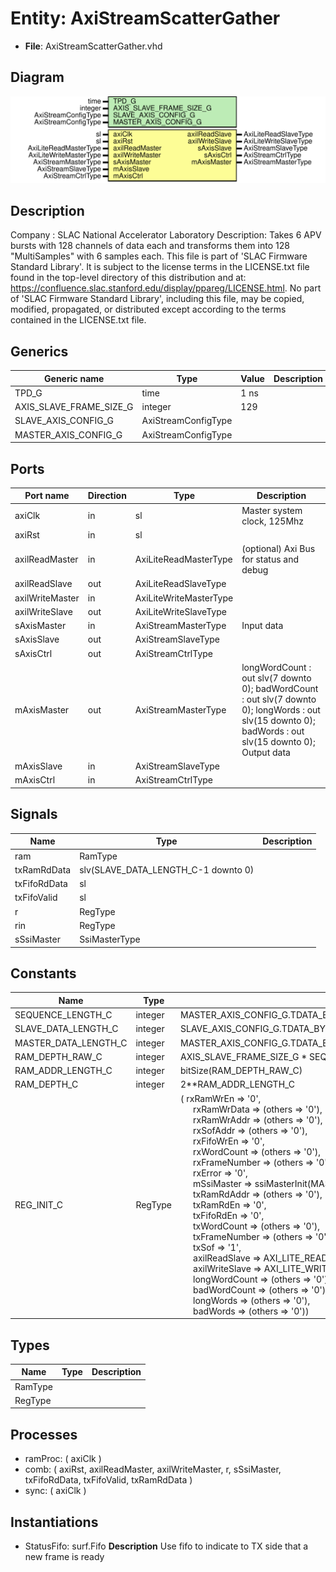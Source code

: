 # Entity: AxiStreamScatterGather

- **File**: AxiStreamScatterGather.vhd
## Diagram

![Diagram](AxiStreamScatterGather.svg "Diagram")
## Description

Company    : SLAC National Accelerator Laboratory
Description: Takes 6 APV bursts with 128 channels of data each and
transforms them into 128 "MultiSamples" with 6 samples each.
This file is part of 'SLAC Firmware Standard Library'.
It is subject to the license terms in the LICENSE.txt file found in the
top-level directory of this distribution and at:
   https://confluence.slac.stanford.edu/display/ppareg/LICENSE.html.
No part of 'SLAC Firmware Standard Library', including this file,
may be copied, modified, propagated, or distributed except according to
the terms contained in the LICENSE.txt file.
## Generics

| Generic name            | Type                | Value | Description |
| ----------------------- | ------------------- | ----- | ----------- |
| TPD_G                   | time                | 1 ns  |             |
| AXIS_SLAVE_FRAME_SIZE_G | integer             | 129   |             |
| SLAVE_AXIS_CONFIG_G     | AxiStreamConfigType |       |             |
| MASTER_AXIS_CONFIG_G    | AxiStreamConfigType |       |             |
## Ports

| Port name       | Direction | Type                   | Description                                                                                                                                                                           |
| --------------- | --------- | ---------------------- | ------------------------------------------------------------------------------------------------------------------------------------------------------------------------------------- |
| axiClk          | in        | sl                     | Master system clock, 125Mhz                                                                                                                                                           |
| axiRst          | in        | sl                     |                                                                                                                                                                                       |
| axilReadMaster  | in        | AxiLiteReadMasterType  | (optional) Axi Bus for status and debug                                                                                                                                               |
| axilReadSlave   | out       | AxiLiteReadSlaveType   |                                                                                                                                                                                       |
| axilWriteMaster | in        | AxiLiteWriteMasterType |                                                                                                                                                                                       |
| axilWriteSlave  | out       | AxiLiteWriteSlaveType  |                                                                                                                                                                                       |
| sAxisMaster     | in        | AxiStreamMasterType    | Input data                                                                                                                                                                            |
| sAxisSlave      | out       | AxiStreamSlaveType     |                                                                                                                                                                                       |
| sAxisCtrl       | out       | AxiStreamCtrlType      |                                                                                                                                                                                       |
| mAxisMaster     | out       | AxiStreamMasterType    |      longWordCount : out slv(7 downto 0);     badWordCount  : out slv(7 downto 0);      longWords     : out slv(15 downto 0);      badWords      : out slv(15 downto 0); Output data  |
| mAxisSlave      | in        | AxiStreamSlaveType     |                                                                                                                                                                                       |
| mAxisCtrl       | in        | AxiStreamCtrlType      |                                                                                                                                                                                       |
## Signals

| Name         | Type                                | Description |
| ------------ | ----------------------------------- | ----------- |
| ram          | RamType                             |             |
| txRamRdData  | slv(SLAVE_DATA_LENGTH_C-1 downto 0) |             |
| txFifoRdData | sl                                  |             |
| txFifoValid  | sl                                  |             |
| r            | RegType                             |             |
| rin          | RegType                             |             |
| sSsiMaster   | SsiMasterType                       |             |
## Constants

| Name                 | Type    | Value                                                                                                                                                                                                                                                                                                                                                                                                                                                                                                                                                                                                                                                                                                                                                                                                                                                                                                                                                                                                                                                                                                                                                                                                                                                                                                                                                                                                                                                                                                                                                                                              | Description |
| -------------------- | ------- | -------------------------------------------------------------------------------------------------------------------------------------------------------------------------------------------------------------------------------------------------------------------------------------------------------------------------------------------------------------------------------------------------------------------------------------------------------------------------------------------------------------------------------------------------------------------------------------------------------------------------------------------------------------------------------------------------------------------------------------------------------------------------------------------------------------------------------------------------------------------------------------------------------------------------------------------------------------------------------------------------------------------------------------------------------------------------------------------------------------------------------------------------------------------------------------------------------------------------------------------------------------------------------------------------------------------------------------------------------------------------------------------------------------------------------------------------------------------------------------------------------------------------------------------------------------------------------------------------- | ----------- |
| SEQUENCE_LENGTH_C    | integer |  MASTER_AXIS_CONFIG_G.TDATA_BYTES_C/SLAVE_AXIS_CONFIG_G.TDATA_BYTES_C                                                                                                                                                                                                                                                                                                                                                                                                                                                                                                                                                                                                                                                                                                                                                                                                                                                                                                                                                                                                                                                                                                                                                                                                                                                                                                                                                                                                                                                                                                                              |             |
| SLAVE_DATA_LENGTH_C  | integer |  SLAVE_AXIS_CONFIG_G.TDATA_BYTES_C*8                                                                                                                                                                                                                                                                                                                                                                                                                                                                                                                                                                                                                                                                                                                                                                                                                                                                                                                                                                                                                                                                                                                                                                                                                                                                                                                                                                                                                                                                                                                                                               |             |
| MASTER_DATA_LENGTH_C | integer |  MASTER_AXIS_CONFIG_G.TDATA_BYTES_C*8                                                                                                                                                                                                                                                                                                                                                                                                                                                                                                                                                                                                                                                                                                                                                                                                                                                                                                                                                                                                                                                                                                                                                                                                                                                                                                                                                                                                                                                                                                                                                              |             |
| RAM_DEPTH_RAW_C      | integer |  AXIS_SLAVE_FRAME_SIZE_G * SEQUENCE_LENGTH_C * 2                                                                                                                                                                                                                                                                                                                                                                                                                                                                                                                                                                                                                                                                                                                                                                                                                                                                                                                                                                                                                                                                                                                                                                                                                                                                                                                                                                                                                                                                                                                                                   |             |
| RAM_ADDR_LENGTH_C    | integer |  bitSize(RAM_DEPTH_RAW_C)                                                                                                                                                                                                                                                                                                                                                                                                                                                                                                                                                                                                                                                                                                                                                                                                                                                                                                                                                                                                                                                                                                                                                                                                                                                                                                                                                                                                                                                                                                                                                                          |             |
| RAM_DEPTH_C          | integer |  2**RAM_ADDR_LENGTH_C                                                                                                                                                                                                                                                                                                                                                                                                                                                                                                                                                                                                                                                                                                                                                                                                                                                                                                                                                                                                                                                                                                                                                                                                                                                                                                                                                                                                                                                                                                                                                                              |             |
| REG_INIT_C           | RegType |  (       rxRamWrEn     => '0',<br><span style="padding-left:20px">       rxRamWrData   => (others => '0'),<br><span style="padding-left:20px">       rxRamWrAddr   => (others => '0'),<br><span style="padding-left:20px">       rxSofAddr     => (others => '0'),<br><span style="padding-left:20px">       rxFifoWrEn    => '0',<br><span style="padding-left:20px">       rxWordCount   => (others => '0'),<br><span style="padding-left:20px">       rxFrameNumber => (others => '0'),<br><span style="padding-left:20px">       rxError       => '0',<br><span style="padding-left:20px">        mSsiMaster    => ssiMasterInit(MASTER_AXIS_CONFIG_G),<br><span style="padding-left:20px">       txRamRdAddr   => (others => '0'),<br><span style="padding-left:20px">       txRamRdEn     => '0',<br><span style="padding-left:20px">       txFifoRdEn    => '0',<br><span style="padding-left:20px">       txWordCount   => (others => '0'),<br><span style="padding-left:20px">       txFrameNumber => (others => '0'),<br><span style="padding-left:20px">       txSof         => '1',<br><span style="padding-left:20px">        axilReadSlave  => AXI_LITE_READ_SLAVE_INIT_C,<br><span style="padding-left:20px">       axilWriteSlave => AXI_LITE_WRITE_SLAVE_INIT_C,<br><span style="padding-left:20px">        longWordCount => (others => '0'),<br><span style="padding-left:20px">       badWordCount  => (others => '0'),<br><span style="padding-left:20px">       longWords     => (others => '0'),<br><span style="padding-left:20px">       badWords      => (others => '0')) |             |
## Types

| Name    | Type | Description |
| ------- | ---- | ----------- |
| RamType |      |             |
| RegType |      |             |
## Processes
- ramProc: ( axiClk )
- comb: ( axiRst, axilReadMaster, axilWriteMaster, r, sSsiMaster, txFifoRdData,
                   txFifoValid, txRamRdData )
- sync: ( axiClk )
## Instantiations

- StatusFifo: surf.Fifo
**Description**
Use fifo to indicate to TX side that a new frame is ready

